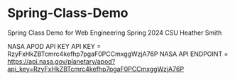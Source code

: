 # Spring-Class-Demo
Spring Class Demo for Web Engineering Spring 2024 CSU
Heather Smith

NASA APOD API KEY
API KEY = RzyFxHkZBTcmrc4kefhp7pgaF0PCCmxggWzjA76P
NASA API ENDPOINT = https://api.nasa.gov/planetary/apod?api_key=RzyFxHkZBTcmrc4kefhp7pgaF0PCCmxggWzjA76P

